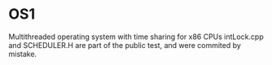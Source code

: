 # OS1
 Multithreaded operating system with time sharing for x86 CPUs
intLock.cpp and SCHEDULER.H are part of the public test, and were commited by mistake. 
